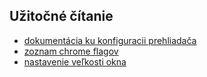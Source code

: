 ## Užitočné čítanie
* [dokumentácia ku konfiguracii prehliadača](https://docs.cypress.io/api/plugins/browser-launch-api.html#Syntax)
* [zoznam chrome flagov](https://peter.sh/experiments/chromium-command-line-switches/)
* [nastavenie veľkosti okna](https://peter.sh/experiments/chromium-command-line-switches/#window-size)